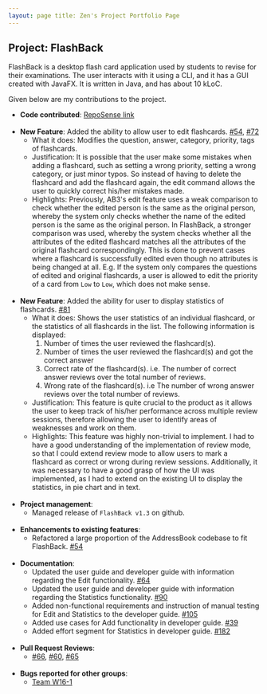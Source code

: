 ```yaml
---
layout: page title: Zen's Project Portfolio Page
---
```


## Project: FlashBack

FlashBack is a desktop flash card application used by students to revise for their examinations. The user
interacts with it using a CLI, and it has a GUI created with JavaFX. It is written in Java, and has about 10 kLoC.

Given below are my contributions to the project.

* **Code contributed**: [RepoSense link](https://nus-cs2103-ay2021s2.github.io/tp-dashboard/?search=zenlyj&sort=groupTitle&sortWithin=title&timeframe=commit&mergegroup=&groupSelect=groupByRepos&breakdown=true&checkedFileTypes=docs~functional-code~test-code~other&since=2021-02-19)
  <br><br>
* **New Feature**: Added the ability to allow user to edit flashcards. [#54](https://github.com/AY2021S2-CS2103T-T13-3/tp/pull/54), [#72](https://github.com/AY2021S2-CS2103T-T13-3/tp/pull/72)
    * What it does: Modifies the question, answer, category, priority, tags of flashcards.
    * Justification: It is possible that the user make some mistakes when adding a flashcard, such as setting a wrong priority,
    setting a wrong category, or just minor typos. So instead of having to delete the flashcard and add the flashcard again,
    the edit command allows the user to quickly correct his/her mistakes made.   
    * Highlights: Previously, AB3's edit feature uses a weak comparison to check whether the edited person is the same as the original person, whereby the system only checks whether the name of the edited person is the same as the original person.
    In FlashBack, a stronger comparison was used, whereby the system checks whether all the attributes of the edited flashcard matches all the attributes of the original flashcard correspondingly. This is done to prevent cases where a flashcard is
    successfully edited even though no attributes is being changed at all. E.g. If the system only compares the questions of edited and original flashcards, a user is allowed to edit the priority of a card from `Low` to `Low`, which does not make sense.
      <br><br>
* **New Feature**: Added the ability for user to display statistics of flashcards. [#81](https://github.com/AY2021S2-CS2103T-T13-3/tp/pull/81)
    * What it does: Shows the user statistics of an individual flashcard, or the statistics of all flashcards
    in the list. The following information is displayed: 
      1. Number of times the user reviewed the flashcard(s). 
      2. Number of times the user reviewed the flashcard(s) and got the correct answer 
      3. Correct rate of the flashcard(s). i.e. The number of correct answer reviews over the total number of reviews. 
      4. Wrong rate of the flashcard(s). i.e The number of wrong answer reviews over the total number of reviews.
    * Justification: This feature is quite crucial to the product as it allows the user to keep track of his/her
    performance across multiple review sessions, therefore allowing the user to identify areas of weaknesses and work on
    them.
    * Highlights: This feature was highly non-trivial to implement. I had to have a good understanding of the implementation
    of review mode, so that I could extend review mode to allow users to mark a flashcard as correct or wrong during review
    sessions. Additionally, it was necessary to have a good grasp of how the UI was implemented, as I had to extend on
    the existing UI to display the statistics, in pie chart and in text.
      <br><br>
* **Project management**:
    * Managed release of `FlashBack v1.3` on github.
      <br><br>
* **Enhancements to existing features**:
    * Refactored a large proportion of the AddressBook codebase to fit FlashBack. [#54](https://github.com/AY2021S2-CS2103T-T13-3/tp/pull/54)
      <br><br>
* **Documentation**:
    * Updated the user guide and developer guide with information regarding the Edit functionality. [#64](https://github.com/AY2021S2-CS2103T-T13-3/tp/pull/64) 
    * Updated the user guide and developer guide with information regarding the Statistics functionality. [#90](https://github.com/AY2021S2-CS2103T-T13-3/tp/pull/90)
    * Added non-functional requirements and instruction of manual testing for Edit and Statistics to the developer guide. [#105](https://github.com/AY2021S2-CS2103T-T13-3/tp/pull/105/files)
    * Added use cases for Add functionality in developer guide. [#39](https://github.com/AY2021S2-CS2103T-T13-3/tp/pull/39)
    * Added effort segment for Statistics in developer guide. [#182](https://github.com/AY2021S2-CS2103T-T13-3/tp/pull/182)
      <br><br>
* **Pull Request Reviews**:
    * [#66](https://github.com/AY2021S2-CS2103T-T13-3/tp/pull/66), [#60](https://github.com/AY2021S2-CS2103T-T13-3/tp/pull/60), [#65](https://github.com/AY2021S2-CS2103T-T13-3/tp/pull/65)
      <br><br>
* **Bugs reported for other groups**:
    * [Team W16-1](https://github.com/zenlyj/ped/issues) 


